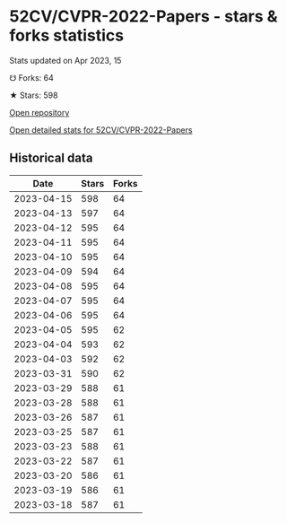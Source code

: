 # 52CV/CVPR-2022-Papers - stars & forks statistics

Stats updated on Apr 2023, 15

☋ Forks: 64

★ Stars: 598

[Open repository](https://github.com/52CV/CVPR-2022-Papers)

[Open detailed stats for 52CV/CVPR-2022-Papers](https://reviewgithub.com/rep/52CV/CVPR-2022-Papers)

## Historical data
| Date | Stars | Forks |
|------|-------|-------|
| 2023-04-15 | 598 | 64 | 
| 2023-04-13 | 597 | 64 | 
| 2023-04-12 | 595 | 64 | 
| 2023-04-11 | 595 | 64 | 
| 2023-04-10 | 595 | 64 | 
| 2023-04-09 | 594 | 64 | 
| 2023-04-08 | 595 | 64 | 
| 2023-04-07 | 595 | 64 | 
| 2023-04-06 | 595 | 64 | 
| 2023-04-05 | 595 | 62 | 
| 2023-04-04 | 593 | 62 | 
| 2023-04-03 | 592 | 62 | 
| 2023-03-31 | 590 | 62 | 
| 2023-03-29 | 588 | 61 | 
| 2023-03-28 | 588 | 61 | 
| 2023-03-26 | 587 | 61 | 
| 2023-03-25 | 587 | 61 | 
| 2023-03-23 | 588 | 61 | 
| 2023-03-22 | 587 | 61 | 
| 2023-03-20 | 586 | 61 | 
| 2023-03-19 | 586 | 61 | 
| 2023-03-18 | 587 | 61 | 

